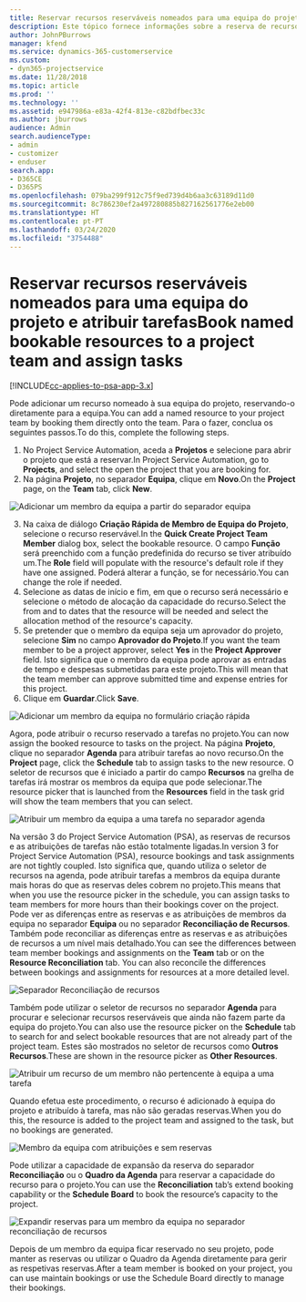 ```yaml
---
title: Reservar recursos reserváveis nomeados para uma equipa do projeto e atribuir tarefas
description: Este tópico fornece informações sobre a reserva de recursos nomeados para as equipas do projeto e atribuir às mesmas tarefas
author: JohnPBurrows
manager: kfend
ms.service: dynamics-365-customerservice
ms.custom:
- dyn365-projectservice
ms.date: 11/28/2018
ms.topic: article
ms.prod: ''
ms.technology: ''
ms.assetid: e947986a-e83a-42f4-813e-c82bdfbec33c
ms.author: jburrows
audience: Admin
search.audienceType:
- admin
- customizer
- enduser
search.app:
- D365CE
- D365PS
ms.openlocfilehash: 079ba299f912c75f9ed739d4b6aa3c63189d11d0
ms.sourcegitcommit: 8c786230ef2a497280885b827162561776e2eb00
ms.translationtype: HT
ms.contentlocale: pt-PT
ms.lasthandoff: 03/24/2020
ms.locfileid: "3754488"
---
```

# <a name="book-named-bookable-resources-to-a-project-team-and-assign-tasks"></a><span data-ttu-id="af720-103">Reservar recursos reserváveis nomeados para uma equipa do projeto e atribuir tarefas</span><span class="sxs-lookup"><span data-stu-id="af720-103">Book named bookable resources to a project team and assign tasks</span></span> 

[!INCLUDE[cc-applies-to-psa-app-3.x](../includes/cc-applies-to-psa-app-3x.md)]

<span data-ttu-id="af720-104">Pode adicionar um recurso nomeado à sua equipa do projeto, reservando-o diretamente para a equipa.</span><span class="sxs-lookup"><span data-stu-id="af720-104">You can  add a named resource to your project team by booking them directly onto the team.</span></span> <span data-ttu-id="af720-105">Para o fazer, conclua os seguintes passos.</span><span class="sxs-lookup"><span data-stu-id="af720-105">To do this, complete the following steps.</span></span>

1. <span data-ttu-id="af720-106">No Project Service Automation, aceda a **Projetos** e selecione para abrir o projeto que está a reservar.</span><span class="sxs-lookup"><span data-stu-id="af720-106">In  Project Service Automation, go to **Projects**, and select the open the project that you are booking for.</span></span>
2. <span data-ttu-id="af720-107">Na página **Projeto**, no separador **Equipa**, clique em **Novo**.</span><span class="sxs-lookup"><span data-stu-id="af720-107">On the **Project** page, on the **Team** tab, click **New**.</span></span> 

![Adicionar um membro da equipa a partir do separador equipa](media/RM-how-to-1.png)

3. <span data-ttu-id="af720-109">Na caixa de diálogo **Criação Rápida de Membro de Equipa do Projeto**, selecione o recurso reservável.</span><span class="sxs-lookup"><span data-stu-id="af720-109">In the **Quick Create Project Team Member** dialog box, select the bookable resource.</span></span> <span data-ttu-id="af720-110">O campo **Função** será preenchido com a função predefinida do recurso se tiver atribuído um.</span><span class="sxs-lookup"><span data-stu-id="af720-110">The **Role** field will populate with the resource's default role if they have one assigned.</span></span> <span data-ttu-id="af720-111">Poderá alterar a função, se for necessário.</span><span class="sxs-lookup"><span data-stu-id="af720-111">You can change the role if needed.</span></span> 
4. <span data-ttu-id="af720-112">Selecione as datas de início e fim, em que o recurso será necessário e selecione o método de alocação da capacidade do recurso.</span><span class="sxs-lookup"><span data-stu-id="af720-112">Select the from and to dates that the resource will be needed and select the allocation method of the resource's capacity.</span></span> 
5. <span data-ttu-id="af720-113">Se pretender que o membro da equipa seja um aprovador do projeto, selecione **Sim** no campo **Aprovador do Projeto**.</span><span class="sxs-lookup"><span data-stu-id="af720-113">If you want the team member to be a project approver, select **Yes** in the **Project Approver** field.</span></span> <span data-ttu-id="af720-114">Isto significa que o membro da equipa pode aprovar as entradas de tempo e despesas submetidas para este projeto.</span><span class="sxs-lookup"><span data-stu-id="af720-114">This will mean that the team member can approve submitted time and expense entries for this project.</span></span> 
6. <span data-ttu-id="af720-115">Clique em **Guardar**.</span><span class="sxs-lookup"><span data-stu-id="af720-115">Click **Save**.</span></span>

![Adicionar um membro da equipa no formulário criação rápida](media/RM-how-to-2.png)


<span data-ttu-id="af720-117">Agora, pode atribuir o recurso reservado a tarefas no projeto.</span><span class="sxs-lookup"><span data-stu-id="af720-117">You can now assign the booked resource to tasks on the project.</span></span> <span data-ttu-id="af720-118">Na página **Projeto**, clique no separador **Agenda** para atribuir tarefas ao novo recurso.</span><span class="sxs-lookup"><span data-stu-id="af720-118">On the **Project** page, click the **Schedule** tab to assign tasks to the new resource.</span></span> <span data-ttu-id="af720-119">O seletor de recursos que é iniciado a partir do campo **Recursos** na grelha de tarefas irá mostrar os membros da equipa que pode selecionar.</span><span class="sxs-lookup"><span data-stu-id="af720-119">The resource picker that is launched from the **Resources** field in the task grid will show the team members that you can select.</span></span>

![Atribuir um membro da equipa a uma tarefa no separador agenda](media/RM-how-to-3.png)

<span data-ttu-id="af720-121">Na versão 3 do Project Service Automation (PSA), as reservas de recursos e as atribuições de tarefas não estão totalmente ligadas.</span><span class="sxs-lookup"><span data-stu-id="af720-121">In version 3 for Project Service Automation (PSA), resource bookings and task assignments are not tightly coupled.</span></span> <span data-ttu-id="af720-122">Isto significa que, quando utiliza o seletor de recursos na agenda, pode atribuir tarefas a membros da equipa durante mais horas do que as reservas deles cobrem no projeto.</span><span class="sxs-lookup"><span data-stu-id="af720-122">This means that when you use the resource picker in the schedule, you can assign tasks to team members for more hours than their bookings cover on the project.</span></span>
<span data-ttu-id="af720-123">Pode ver as diferenças entre as reservas e as atribuições de membros da equipa no separador **Equipa** ou no separador **Reconciliação de Recursos**. Também pode reconciliar as diferenças entre as reservas e as atribuições de recursos a um nível mais detalhado.</span><span class="sxs-lookup"><span data-stu-id="af720-123">You can see the differences between team member bookings and assignments on the **Team** tab or on the **Resource Reconciliation** tab. You can also reconcile the differences between bookings and assignments for resources at a more detailed level.</span></span>

![Separador Reconciliação de recursos](media/RM-how-to-4.png)

<span data-ttu-id="af720-125">Também pode utilizar o seletor de recursos no separador **Agenda** para procurar e selecionar recursos reserváveis que ainda não fazem parte da equipa do projeto.</span><span class="sxs-lookup"><span data-stu-id="af720-125">You can also use the resource picker on the **Schedule** tab to search for and select bookable resources that are not already part of the project team.</span></span> <span data-ttu-id="af720-126">Estes são mostrados no seletor de recursos como **Outros Recursos**.</span><span class="sxs-lookup"><span data-stu-id="af720-126">These are shown in the resource picker as **Other Resources**.</span></span>

![Atribuir um recurso de um membro não pertencente à equipa a uma tarefa](media/RM-how-to-5.png)

<span data-ttu-id="af720-128">Quando efetua este procedimento, o recurso é adicionado à equipa do projeto e atribuído à tarefa, mas não são geradas reservas.</span><span class="sxs-lookup"><span data-stu-id="af720-128">When you do this, the resource is added to the project team and assigned to the task, but no bookings are generated.</span></span>

![Membro da equipa com atribuições e sem reservas](media/RM-how-to-6.png)

<span data-ttu-id="af720-130">Pode utilizar a capacidade de expansão da reserva do separador **Reconciliação** ou o **Quadro da Agenda** para reservar a capacidade do recurso para o projeto.</span><span class="sxs-lookup"><span data-stu-id="af720-130">You can use the **Reconciliation** tab’s extend booking capability or the **Schedule Board** to book the resource’s capacity to the project.</span></span>

![Expandir reservas para um membro da equipa no separador reconciliação de recursos](media/RM-how-to-7.png)

<span data-ttu-id="af720-132">Depois de um membro da equipa ficar reservado no seu projeto, pode manter as reservas ou utilizar o Quadro da Agenda diretamente para gerir as respetivas reservas.</span><span class="sxs-lookup"><span data-stu-id="af720-132">After a team member is booked on your project, you can use maintain bookings or use the Schedule Board directly to manage their bookings.</span></span>
